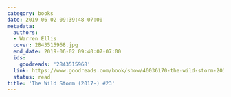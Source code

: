 ```yaml
---
category: books
date: 2019-06-02 09:39:48-07:00
metadata:
  authors:
  - Warren Ellis
  cover: 2843515968.jpg
  end_date: 2019-06-02 09:40:07-07:00
  ids:
    goodreads: '2843515968'
  link: https://www.goodreads.com/book/show/46036170-the-wild-storm-2017--23
  status: read
title: 'The Wild Storm (2017-) #23'
---
```

